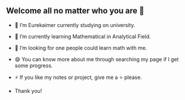 ## Welcome all no matter who you are 👋




- 🔭 I’m Eurekaimer currently studying on university. 
- 🌱 I’m currently learning Mathematical in Analytical Field.
- 🤔 I’m looking for one people could learn math with me.
- 😄 You can know more about me through searching my page if I get some progress.
- ⚡ If you like my notes or project, give me a ⭐ please.

- Thank you!

